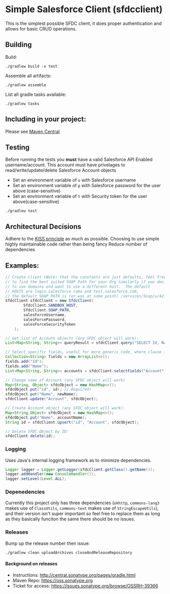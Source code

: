# Simple Salesforce Client (sfdcclient)
This is the simplest possible SFDC client, it does proper authentication and allows for basic CRUD operations.

## Building
Build:
```
./gradlew build -x test
```

Assemble all artifacts:
```
./gradlew assemble
```

List all gradle tasks available:
```
./gradlew tasks
```
## Including in your project:
Please see [Maven Central](https://search.maven.org/#search%7Cga%7C1%7Cg%3A%22com.github.dt209%22%20AND%20a%3A%22sfdcclient%22)

## Testing
Before running the tests you **must** have a valid Salesforce API Enabled username/account.
This account must have privelages to read/write/update/delete Salesforce Account objects

- Set an environment variable of `u` with Salesforce username
- Set an environment variable of `p` with Salesforce password for the user above (case-sensitive)
- Set an environment variable of `t` with Security token for the user above(case-sensitive)

```
./gradlew test
```

## Architectural Decisions
Adhere to the [KISS principle](https://en.wikipedia.org/wiki/KISS_principle) as much as possible.
Choosing to use simple highly maintainable code rather than being fancy
Reduce number of dependencies

## Examples:
```java
// Create client (Note: that the constants are just defaults, feel free
// to find the best suited SOAP Path for your Org similarly if you decide
// to use domains and want to use a different host.  The default
// HOSTS are login.salesforce.coma and test.salesforce.com,
// the default SOAP_PATH is (or was at some point) /services/Soap/u/42.0)
SfdcClient sfdcClient = new SfdcClient(
        SfdcClient.SANDBOX_HOST,
        SfdcClient.SOAP_PATH,
        salesForceUsername,
        salesForcePassword,
        salesForceSecurityToken
    );

// Get list of Account objects (any SFDC object will work):
List<Map<String, String>> queryResult = sfdcClient.query("SELECT Id, Name FROM Account");

// Select specific fields, useful for more generic code, where clause is required here. ID should be escaped!
Collection<String> fields = new ArrayList<>();
fields.add("Id");
fields.add("Name");
List<Map<String, String>> accounts = sfdcClient.selectFields("Account", fields, "Id = '" + id + "'");

// Change name of Account (any SFDC object will work)
Map<String, Object> sfdcObject = new HashMap<>();
sfdcObject.put("id", id); // Required!
sfdcObject.put("Name", newName);
sfdcClient.update("Account", sfdcObject);

// Create Account object (any SFDC object will work):
Map<String,Object> sfdcObject = new HashMap<>();
sfdcObject.put("Name", accountName);
String id = sfdcClient.upsert("id", "Account", sfdcObject);

// Delete SFDC Object by ID:
sfdcClient.delete(id);
```

### Logging
Uses Java's internal logging framework as to minimize dependencies.

```java
Logger logger = Logger.getLogger(sfdcClient.getClass().getName());
logger.addHandler(new ConsoleHandler());
logger.setLevel(Level.ALL);
```

### Depenedencies
Currently this project only has three dependencies (`okhttp`, `commons-lang3`
makes use of `ClassUtils`, `commons-text` makes use of `StringEscapeUtils`),
and their version isn't super important so feel free to replace them as long as
they basically funciton the same there should be no issues.

### Releases
Bump up the release number then issue:
```
./gradlew clean uploadArchives closeAndReleaseRepository
```

#### Background on releases
- Instructions: http://central.sonatype.org/pages/gradle.html
- Maven Repo: https://oss.sonatype.org
- Ticket for access: https://issues.sonatype.org/browse/OSSRH-39366
